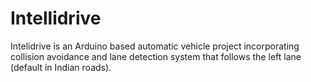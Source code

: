 # Intellidrive
Intelidrive is an Arduino based automatic vehicle project incorporating collision avoidance and lane detection system that follows the left lane (default in Indian roads).
